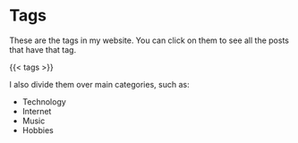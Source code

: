 # Tags

These are the tags in my website. You can click on them to see all the posts that have that tag.

{{< tags >}}

I also divide them over main categories, such as:

- Technology
- Internet
- Music
- Hobbies
